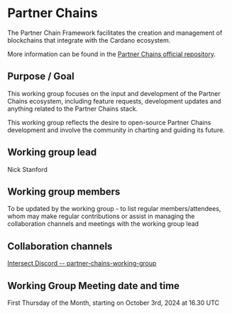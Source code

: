 # Partner Chains

The Partner Chain Framework facilitates the creation and management of blockchains that integrate with the Cardano ecosystem.

More information can be found in the [Partner Chains official repository](https://github.com/input-output-hk/partner-chains).

## Purpose / Goal

This working group focuses on the input and development of the Partner Chains ecosystem, including feature requests, development updates and anything related to the Partner Chains stack.

This working group reflects the desire to open-source Partner Chains development and involve the community in charting and guiding its future.

## Working group lead

Nick Stanford

## Working group members

To be updated by the working group - to list regular members/attendees, whom may make regular contributions or assist in managing the collaboration channels and meetings with the working group lead

## Collaboration channels

[Intersect Discord -- partner-chains-working-group](https://discord.gg/6F4kZe6TMq)

## Working Group Meeting date and time

First Thursday of the Month, starting on October 3rd, 2024 at 16.30 UTC
